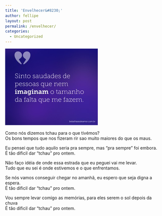 ```yaml
---
title: 'Envelhecer&#8230;'
author: fellipe
layout: post
permalink: /envelhecer/
categories:
  - Uncategorized
---
```

[<img class="size-medium wp-image-296 aligncenter" alt="frases-sobre-a-saudade-8" src="/img/posts/2014/11/frases-sobre-a-saudade-8-300x247.jpg" width="300" height="247" />][1]

Como nós dizemos tchau para o que tivémos?  
Os bons tempos que nos fizeram rir sao muito maiores do que os maus.

Eu pensei que tudo aquilo seria pra sempre, mas &#8220;pra sempre&#8221; foi embora.  
É tão dificil dar &#8220;tchau&#8221; pro ontem.

Não faço idéia de onde essa estrada que eu peguei vai me levar.  
Tudo que eu sei é onde estivemos e o que enfrentamos.

Se nós vamos conseguir chegar no amanhã, eu espero que seja digna a espera.  
<span style="font-size: 1em;">É tão dificil dar &#8220;tchau&#8221; pro ontem.</span>

Vou sempre levar comigo as memórias, para eles serem o sol depois da chuva  
É tão dificil dar &#8220;tchau&#8221; pro ontem.

&nbsp;

 [1]: /img/posts/2014/11/frases-sobre-a-saudade-8.jpg